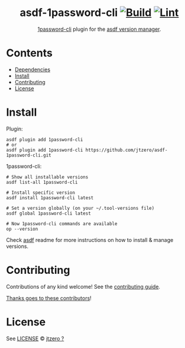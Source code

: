<div align="center">

# asdf-1password-cli [![Build](https://github.com/jtzero/asdf-1password-cli/actions/workflows/build.yml/badge.svg)](https://github.com/jtzero/asdf-1password-cli/actions/workflows/build.yml) [![Lint](https://github.com/jtzero/asdf-1password-cli/actions/workflows/lint.yml/badge.svg)](https://github.com/jtzero/asdf-1password-cli/actions/workflows/lint.yml)


[1password-cli](https://1password.com/downloads/command-line/) plugin for the [asdf version manager](https://asdf-vm.com).

</div>

# Contents

- [Dependencies](#dependencies)
- [Install](#install)
- [Contributing](#contributing)
- [License](#license)

# Install

Plugin:

```shell
asdf plugin add 1password-cli
# or
asdf plugin add 1password-cli https://github.com/jtzero/asdf-1password-cli.git
```

1password-cli:

```shell
# Show all installable versions
asdf list-all 1password-cli

# Install specific version
asdf install 1password-cli latest

# Set a version globally (on your ~/.tool-versions file)
asdf global 1password-cli latest

# Now 1password-cli commands are available
op --version
```

Check [asdf](https://github.com/asdf-vm/asdf) readme for more instructions on how to
install & manage versions.

# Contributing

Contributions of any kind welcome! See the [contributing guide](contributing.md).

[Thanks goes to these contributors](https://github.com/jtzero/asdf-1password-cli/graphs/contributors)!

# License

See [LICENSE](LICENSE) © [jtzero ?](https://github.com/jtzero/)

